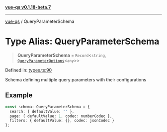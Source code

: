[**vue-qs v0.1.18-beta.7**](../README.md)

***

[vue-qs](../README.md) / QueryParameterSchema

# Type Alias: QueryParameterSchema

> **QueryParameterSchema** = `Record`\<`string`, [`QueryParameterOptions`](QueryParameterOptions.md)\<`any`\>\>

Defined in: [types.ts:90](https://github.com/iamsomraj/vue-qs/blob/ff60e1586d4655408e5c5a224bc4b63d54bf2fc1/src/types.ts#L90)

Schema defining multiple query parameters with their configurations

## Example

```ts
const schema: QueryParameterSchema = {
  search: { defaultValue: '' },
  page: { defaultValue: 1, codec: numberCodec },
  filters: { defaultValue: {}, codec: jsonCodec }
};
```

